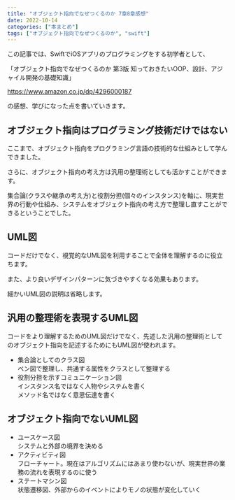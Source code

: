 ```yaml
---
title: "オブジェクト指向でなぜつくるのか 7章8章感想"
date: 2022-10-14
categories: ["本まとめ"]
tags: ["オブジェクト指向でなぜつくるのか", "swift"]
---
```


この記事では、SwiftでiOSアプリのプログラミングをする初学者として、

「オブジェクト指向でなぜつくるのか 第3版 知っておきたいOOP、設計、アジャイル開発の基礎知識」

https://www.amazon.co.jp/dp/4296000187

の感想、学びになった点を書いていきます。

## オブジェクト指向はプログラミング技術だけではない

ここまで、オブジェクト指向をプログラミング言語の技術的な仕組みとして学んできました。

さらに、オブジェクト指向の考え方は汎用の整理術としても活かすことができます。

集合論(クラスや継承の考え方)と役割分担(個々のインスタンス)を軸に、現実世界の行動や仕組み、システムをオブジェクト指向の考え方で整理し直すことができるということでした。

## UML図

コードだけでなく、視覚的なUML図を利用することで全体を理解するのに役立ちます。

また、より良いデザインパターンに気づきやすくなる効果もあります。

細かいUML図の説明は省略します。

## 汎用の整理術を表現するUML図

コードをより理解するためのUML図だけでなく、先述した汎用の整理術としてのオブジェクト指向を記述するためにもUML図が使われます。

* 集合論としてのクラス図  
  ベン図で整理し、共通する属性をクラスとして整理する
* 役割分担を示すコミュニケーション図  
  インスタンス名ではなく人物やシステムを書く  
  メソッド名ではなく意思伝達を書く

## オブジェクト指向でないUML図

* ユースケース図  
  システムと外部の境界を決める
* アクティビティ図  
  フローチャート。現在はアルゴリズムにはあまり使わないが、現実世界の業務の流れを表現するのに使う
* ステートマシン図  
  状態遷移図、外部からのイベントによりモノの状態が変化していく
